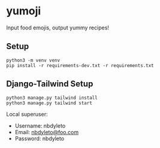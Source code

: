 # yumoji

Input food emojis, output yummy recipes!

## Setup
```
python3 -m venv venv
pip install -r requirements-dev.txt -r requirements.txt
```

## Django-Tailwind Setup
```
python3 manage.py tailwind install
python3 manage.py tailwind start
```

Local superuser:
* Username: nbdyleto
* Email: nbdyleto@foo.com
* Password: nbdyleto

